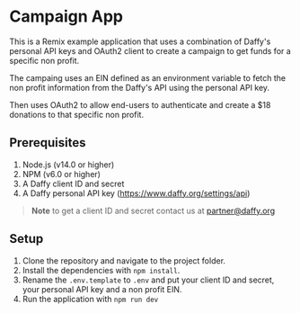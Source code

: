 # Campaign App

This is a Remix example application that uses a combination of Daffy's personal API keys and OAuth2 client to create a campaign to get funds for a specific non profit.

The campaing uses an EIN defined as an environment variable to fetch the non profit information from the Daffy's API using the personal API key.

Then uses OAuth2 to allow end-users to authenticate and create a $18 donations to that specific non profit.

## Prerequisites

1. Node.js (v14.0 or higher)
2. NPM (v6.0 or higher)
3. A Daffy client ID and secret
4. A Daffy personal API key (https://www.daffy.org/settings/api)

> **Note** to get a client ID and secret contact us at partner@daffy.org

## Setup

1. Clone the repository and navigate to the project folder.
2. Install the dependencies with `npm install`.
3. Rename the `.env.template` to `.env` and put your client ID and secret, your personal API key and a non profit EIN.
4. Run the application with `npm run dev`
